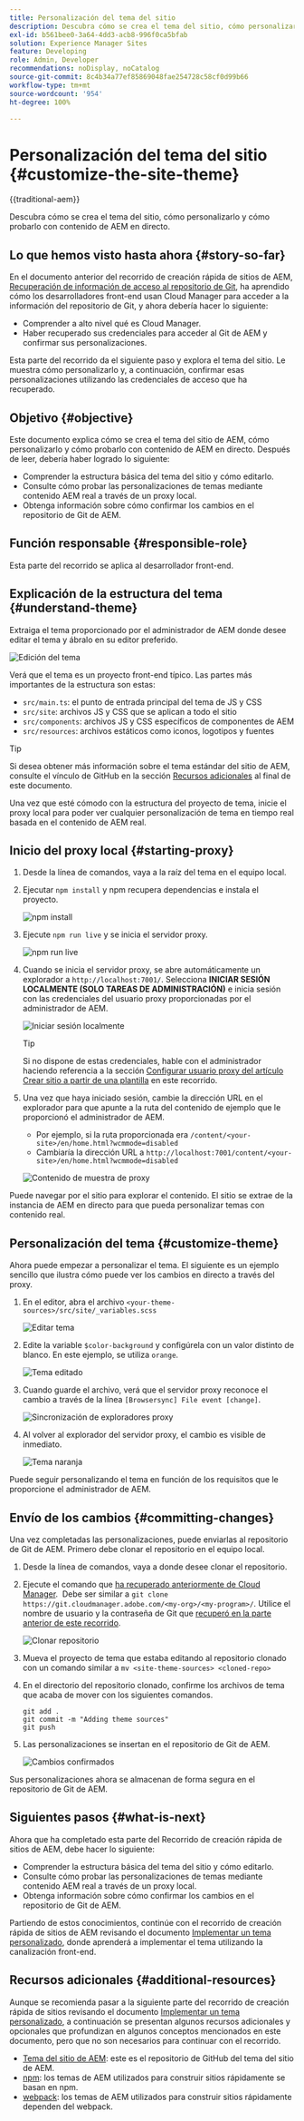 ```yaml
---
title: Personalización del tema del sitio
description: Descubra cómo se crea el tema del sitio, cómo personalizarlo y cómo probarlo con contenido de AEM en directo.
exl-id: b561bee0-3a64-4dd3-acb8-996f0ca5bfab
solution: Experience Manager Sites
feature: Developing
role: Admin, Developer
recommendations: noDisplay, noCatalog
source-git-commit: 8c4b34a77ef85869048fae254728c58cf0d99b66
workflow-type: tm+mt
source-wordcount: '954'
ht-degree: 100%

---
```



# Personalización del tema del sitio {#customize-the-site-theme}

{{traditional-aem}}

Descubra cómo se crea el tema del sitio, cómo personalizarlo y cómo probarlo con contenido de AEM en directo.

## Lo que hemos visto hasta ahora {#story-so-far}

En el documento anterior del recorrido de creación rápida de sitios de AEM, [Recuperación de información de acceso al repositorio de Git](retrieve-access.md), ha aprendido cómo los desarrolladores front-end usan Cloud Manager para acceder a la información del repositorio de Git, y ahora debería hacer lo siguiente:

* Comprender a alto nivel qué es Cloud Manager.
* Haber recuperado sus credenciales para acceder al Git de AEM y confirmar sus personalizaciones.

Esta parte del recorrido da el siguiente paso y explora el tema del sitio. Le muestra cómo personalizarlo y, a continuación, confirmar esas personalizaciones utilizando las credenciales de acceso que ha recuperado.

## Objetivo {#objective}

Este documento explica cómo se crea el tema del sitio de AEM, cómo personalizarlo y cómo probarlo con contenido de AEM en directo. Después de leer, debería haber logrado lo siguiente:

* Comprender la estructura básica del tema del sitio y cómo editarlo.
* Consulte cómo probar las personalizaciones de temas mediante contenido AEM real a través de un proxy local.
* Obtenga información sobre cómo confirmar los cambios en el repositorio de Git de AEM.

## Función responsable {#responsible-role}

Esta parte del recorrido se aplica al desarrollador front-end.

## Explicación de la estructura del tema {#understand-theme}

Extraiga el tema proporcionado por el administrador de AEM donde desee editar el tema y ábralo en su editor preferido.

![Edición del tema](assets/edit-theme.png)

Verá que el tema es un proyecto front-end típico. Las partes más importantes de la estructura son estas:

* `src/main.ts`: el punto de entrada principal del tema de JS y CSS
* `src/site`: archivos JS y CSS que se aplican a todo el sitio
* `src/components`: archivos JS y CSS específicos de componentes de AEM
* `src/resources`: archivos estáticos como iconos, logotipos y fuentes

>[!TIP]
>
>Si desea obtener más información sobre el tema estándar del sitio de AEM, consulte el vínculo de GitHub en la sección [Recursos adicionales](#additional-resources) al final de este documento.

Una vez que esté cómodo con la estructura del proyecto de tema, inicie el proxy local para poder ver cualquier personalización de tema en tiempo real basada en el contenido de AEM real.

## Inicio del proxy local {#starting-proxy}

1. Desde la línea de comandos, vaya a la raíz del tema en el equipo local.
1. Ejecutar `npm install` y npm recupera dependencias e instala el proyecto.

   ![npm install](assets/npm-install.png)

1. Ejecute `npm run live` y se inicia el servidor proxy.

   ![npm run live](assets/npm-run-live.png)

1. Cuando se inicia el servidor proxy, se abre automáticamente un explorador a `http://localhost:7001/`. Selecciona  **INICIAR SESIÓN LOCALMENTE (SOLO TAREAS DE ADMINISTRACIÓN)** e inicia sesión con las credenciales del usuario proxy proporcionadas por el administrador de AEM.

   ![Iniciar sesión localmente](assets/sign-in-locally.png)

   >[!TIP]
   >
   >Si no dispone de estas credenciales, hable con el administrador haciendo referencia a la sección [Configurar usuario proxy del artículo Crear sitio a partir de una plantilla](/help/journey-sites/quick-site/create-site.md#proxy-user) en este recorrido.

1. Una vez que haya iniciado sesión, cambie la dirección URL en el explorador para que apunte a la ruta del contenido de ejemplo que le proporcionó el administrador de AEM.

   * Por ejemplo, si la ruta proporcionada era `/content/<your-site>/en/home.html?wcmmode=disabled`
   * Cambiaría la dirección URL a `http://localhost:7001/content/<your-site>/en/home.html?wcmmode=disabled`

   ![Contenido de muestra de proxy](assets/proxied-sample-content.png)

Puede navegar por el sitio para explorar el contenido. El sitio se extrae de la instancia de AEM en directo para que pueda personalizar temas con contenido real.

## Personalización del tema {#customize-theme}

Ahora puede empezar a personalizar el tema. El siguiente es un ejemplo sencillo que ilustra cómo puede ver los cambios en directo a través del proxy.

1. En el editor, abra el archivo `<your-theme-sources>/src/site/_variables.scss`

   ![Editar tema](assets/edit-theme.png)

1. Edite la variable `$color-background` y configúrela con un valor distinto de blanco. En este ejemplo, se utiliza `orange`.

   ![Tema editado](assets/edited-theme.png)

1. Cuando guarde el archivo, verá que el servidor proxy reconoce el cambio a través de la línea `[Browsersync] File event [change]`.

   ![Sincronización de exploradores proxy](assets/proxy-browsersync.png)

1. Al volver al explorador del servidor proxy, el cambio es visible de inmediato.

   ![Tema naranja](assets/orange-theme.png)

Puede seguir personalizando el tema en función de los requisitos que le proporcione el administrador de AEM.

## Envío de los cambios {#committing-changes}

Una vez completadas las personalizaciones, puede enviarlas al repositorio de Git de AEM. Primero debe clonar el repositorio en el equipo local.

1. Desde la línea de comandos, vaya a donde desee clonar el repositorio.
1. Ejecute el comando que [ha recuperado anteriormente de Cloud Manager](retrieve-access.md).  Debe ser similar a `git clone https://git.cloudmanager.adobe.com/<my-org>/<my-program>/`. Utilice el nombre de usuario y la contraseña de Git que [recuperó en la parte anterior de este recorrido](retrieve-access.md).

   ![Clonar repositorio](assets/clone-repo.png)

1. Mueva el proyecto de tema que estaba editando al repositorio clonado con un comando similar a `mv <site-theme-sources> <cloned-repo>`
1. En el directorio del repositorio clonado, confirme los archivos de tema que acaba de mover con los siguientes comandos.

   ```text
   git add .
   git commit -m "Adding theme sources"
   git push
   ```

1. Las personalizaciones se insertan en el repositorio de Git de AEM.

   ![Cambios confirmados](assets/changes-committed.png)

Sus personalizaciones ahora se almacenan de forma segura en el repositorio de Git de AEM.

## Siguientes pasos {#what-is-next}

Ahora que ha completado esta parte del Recorrido de creación rápida de sitios de AEM, debe hacer lo siguiente:

* Comprender la estructura básica del tema del sitio y cómo editarlo.
* Consulte cómo probar las personalizaciones de temas mediante contenido AEM real a través de un proxy local.
* Obtenga información sobre cómo confirmar los cambios en el repositorio de Git de AEM.

Partiendo de estos conocimientos, continúe con el recorrido de creación rápida de sitios de AEM revisando el documento [Implementar un tema personalizado](deploy-theme.md), donde aprenderá a implementar el tema utilizando la canalización front-end.

## Recursos adicionales {#additional-resources}

Aunque se recomienda pasar a la siguiente parte del recorrido de creación rápida de sitios revisando el documento [Implementar un tema personalizado](deploy-theme.md), a continuación se presentan algunos recursos adicionales y opcionales que profundizan en algunos conceptos mencionados en este documento, pero que no son necesarios para continuar con el recorrido.

* [Tema del sitio de AEM](https://github.com/adobe/aem-site-template-standard-theme-e2e): este es el repositorio de GitHub del tema del sitio de AEM.
* [npm](https://www.npmjs.com): los temas de AEM utilizados para construir sitios rápidamente se basan en npm.
* [webpack](https://webpack.js.org): los temas de AEM utilizados para construir sitios rápidamente dependen del webpack.
